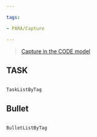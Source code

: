 ```yaml
---

tags:

- PARA/Capture

---
```

> [Capture in the CODE model](https://obsidian-life-os.netlify.app/guide/intro/second-brain.html#the-code-model)
## TASK

```PeriodicPARA

TaskListByTag

```

  

## Bullet

```PeriodicPARA

BulletListByTag

```